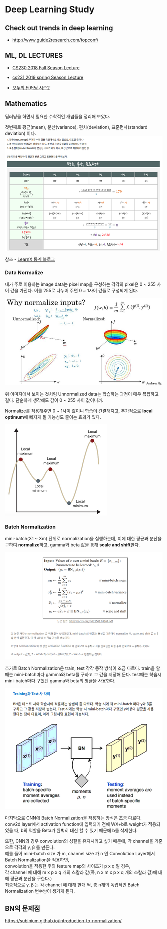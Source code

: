 Deep Learning Study
===================

## Check out trends in deep learning 
 - <http://www.guide2research.com/topconf/>
 
## ML, DL LECTURES
- [CS230 2018 Fall Season Lecture](http://cs230.stanford.edu/lecture/)

- [cs231 2019 spring Season Lecture](http://cs231n.github.io/)

- [모두의 딥러닝 시즌2](https://deeplearningzerotoall.github.io/season2/)

## Mathematics
딥러닝을 하면서 필요한 수학적인 개념들을 정리해 보았다.

첫번째로 평균(mean), 분산(variance), 편차(deviation), 표준편차(standard deviation) 이다.
![math](doc_imgs/math.png "mathematics")

참조 - [LearnX 통계 블로그](https://learnx.tistory.com/entry/%ED%86%B5%EA%B3%84%EC%9D%98-%EA%B8%B0%EC%B4%88%EC%9D%B8-%ED%8F%89%EA%B7%A0-%EB%B6%84%EC%82%B0-%ED%91%9C%EC%A4%80%ED%8E%B8%EC%B0%A8)

### Data Normalize
내가 주로 이용하는 image data는 pixel map을 구성하는 각각의 pixel은 0 ~ 255 사이 값을 가진다. 
이를 255로 나누어 주면 0 ~ 1사이 값들로 구성되게 된다.

![Normalize](doc_imgs/normalize.jpeg "normalize")

위 이미지에서 보이는 것처럼 Unnormalized data는 학습하는 과정이 매우 복잡하고 길다.
단순하게 생각해도 값이 0 ~ 255 사이 값이니까.

Normalize를 적용해주면 0 ~ 1사이 값이니 학습이 간결해지고, 추가적으로 **local optimum**에 빠지게 될 가능성도 줄이는 효과가 있다.

![local_minimum](doc_imgs/local_minimum.png "local_minum")

### Batch Normalization
mini-batch(X1 ~ Xm) 단위로 normalization을 실행하는데, 이에 대한 평균과 분산을 구하여 **normalize**하고,
gamma와 beta 값을 통해 **scale and shift**한다.

![gamma&beta](doc_imgs/BN2.png)

추가로 Batch Normalization은 train, test 각각 동작 방식이 조금 다르다.
train을 할때는 mini-batch마다 gamma와 beta를 구하고 그 값을 저장해 둔다.
test때는 학습시 mini-batch마다 구했던 gamma와 beta의 평균을 사용한다.

![gamma&beta](doc_imgs/BN.png)

마지막으로 CNN에 Batch Normalization을 적용하는 방식은 조금 다르다.<br>
conv2d layer에서 activation function에 입력되기 전에 WX+b로 weight가 적용되었을 때, b의 역할을 Beta가 완벽히 대신 할 수 있기 때문에 b를 삭제한다.

또한, CNN의 경우 convolution의 성질을 유지시키고 싶기 때문에, 각 channel을 기준으로 각각의 γ, β 를 만든다. 
<br>예를 들어 mini-batch size 가 m, channel size 가 n 인 Convolution Layer에서 Batch Normalization을 적용하면,
<br>convolution을 적용한 후의 feature map의 사이즈가 p x q 일 경우, 
<br>각 channel 에 대해 m x p x q 개의 스칼라 값(즉, n x m x p x q 개의 스칼라 값)에 대해 평균과 분산을 구한다.) 
<br>최종적으로 γ, β 는 각 channel 에 대해 한개 씩, 총 n개의 독립적인 Batch Normalization 변수쌍이 생기게 된다.

## BN의 문제점
https://subinium.github.io/introduction-to-normalization/

